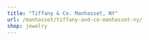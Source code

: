 ```yaml
---
title: "Tiffany & Co. Manhasset, NY"
url: /manhasset/tiffany-and-co-manhasset-ny/
shop: jewelry
---
```

